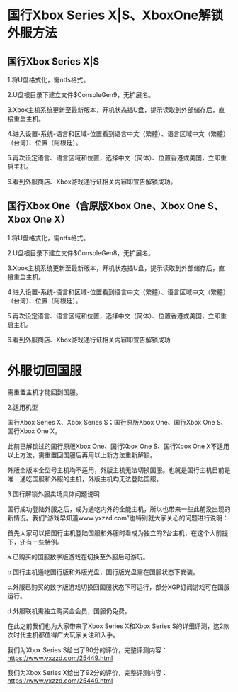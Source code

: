 # 国行Xbox Series X|S、XboxOne解锁外服方法

## 国行Xbox Series X|S

1.将U盘格式化，需ntfs格式。

2.U盘根目录下建立文件$ConsoleGen9，无扩展名。

3.Xbox主机系统更新至最新版本，开机状态插U盘，提示读取到外部储存后，直接重启主机。

4.进入设置-系统-语言和区域-位置看到语言中文（繁體）、语言区域中文（繁體）（台湾）、位置（阿根廷）。

5.再次设定语言、语言区域和位置，选择中文（简体）、位置香港或美国，立即重启主机。

6.看到外服商店、Xbox游戏通行证相关内容即宣告解锁成功。

##  国行Xbox One（含原版Xbox One、Xbox One S、Xbox One X）

1.将U盘格式化，需ntfs格式。

2.U盘根目录下建立文件$ConsoleGen8，无扩展名。

3.Xbox主机系统更新至最新版本，开机状态插U盘，提示读取到外部储存后，直接重启主机。

4.进入设置-系统-语言和区域-位置看到语言中文（繁體）、语言区域中文（繁體）（台湾）、位置（阿根廷）。

5.再次设定语言、语言区域和位置，选择中文（简体）、位置香港或美国，立即重启主机。

6.看到外服商店、Xbox游戏通行证相关内容即宣告解锁成功

# 外服切回国服

需重置主机才能回到国服。

2.适用机型

国行Xbox Series X、Xbox Series S；国行原版Xbox One、国行Xbox One S、国行Xbox One X。

此前已解锁过的国行原版Xbox One、国行Xbox One S、国行Xbox One X不适用以上方法，需重置回国服后再用以上新方法重新解锁。

外版全版本全型号主机均不适用，外版主机无法切换国服。也就是国行主机目前是唯一通吃国服和外服的主机，外版主机均无法登陆国服。

3.国行解锁外服卖场具体问题说明

国行成功登陆外服之后，成为通吃内外的全能主机，所以也带来一些此前没出现的新情况。我们“游戏早知道www.yxzzd.com”也特别就大家关心的问题进行说明：

首先大家可以把国行主机登陆国服和外服时看成为独立的2台主机，在这个大前提下，还有一些特例。

a.已购买的国服数字版游戏在切换至外服后可游玩。

b.国行主机通吃国行版和外版光盘，国行版光盘需在国服状态下安装。

c.外服已购买的数字版游戏切换回国服状态下可运行，部分XGP订阅游戏可在国服运行。

d.外服联机需独立购买金会员，国服仍免费。


在此之前我们也为大家带来了Xbox Series X和Xbox Series S的详细评测，这2款次时代主机都值得广大玩家关注和入手。

我们为Xbox Series S给出了90分的评价，完整评测内容：https://www.yxzzd.com/25449.html

我们为Xbox Series X给出了92分的评价，完整评测内容：https://www.yxzzd.com/25449.html
